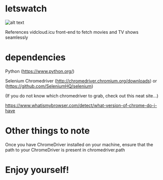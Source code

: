 # letswatch
![alt text](https://66.media.tumblr.com/0a3a008a2da98fd24cc6dbba46f461ad/tumblr_o6zszubZHc1rk0k2jo1_500.gif)

References vidcloud.icu front-end to fetch movies and TV shows seamlessly
# dependencies
Python (https://www.python.org/)

Selenium Chromedriver (http://chromedriver.chromium.org/downloads) or (https://github.com/SeleniumHQ/selenium)

(If you do not know which chromedriver to grab, check out this neat site...)

https://www.whatismybrowser.com/detect/what-version-of-chrome-do-i-have

# Other things to note
Once you have ChromeDriver installed on your machine, ensure that the path to your ChromeDriver is present in chromedriver.path
# Enjoy yourself!

